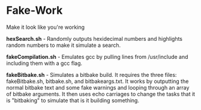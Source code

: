 # Fake-Work
Make it look like you're working

<b>hexSearch.sh</b> - Randomly outputs hexidecimal numbers and highlights
random numbers to make it simulate a search.

<b>fakeCompilation.sh</b> - Emulates gcc by pulling lines from /usr/include and
including them with a gcc flag.

<b>fakeBitbake.sh</b> - Simulates a bitbake build. It requires the three files:
fakeBitbake.sh, bitbake.sh, and bitbakeargs.txt. It works by outputting the
normal bitbake text and some fake warnings and looping through an array of
bitbake arguments. It then uses echo carriages to change the tasks that it is
"bitbaking" to simulate that is it building something.
